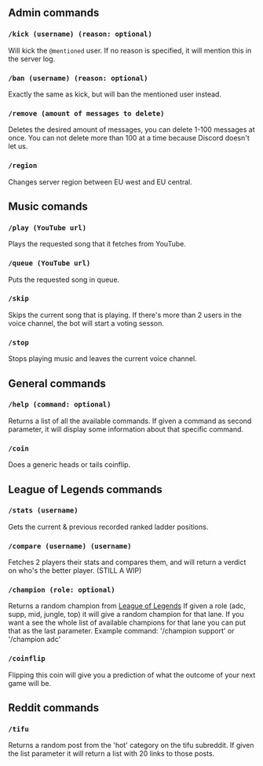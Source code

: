 ## Admin commands

### `/kick (username) (reason: optional)`

Will kick the `@mentioned` user.
If no reason is specified, it will mention this in the server log.

### `/ban (username) (reason: optional)`

Exactly the same as kick, but will ban the mentioned user instead.

### `/remove (amount of messages to delete)`

Deletes the desired amount of messages, you can delete 1-100 messages at once.
You can not delete more than 100 at a time because Discord doesn't let us.

### `/region`

Changes server region between EU west and EU central.

## Music comands

### `/play (YouTube url)`

Plays the requested song that it fetches from YouTube.

### `/queue (YouTube url)`

Puts the requested song in queue.

### `/skip`

Skips the current song that is playing.
If there's more than 2 users in the voice channel, the bot will start a voting sesson.

### `/stop`

Stops playing music and leaves the current voice channel.

## General commands

### `/help (command: optional)`

Returns a list of all the available commands.
If given a command as second parameter, it will display some information about that specific command.

### `/coin`

Does a generic heads or tails coinflip.

## League of Legends commands

### `/stats (username)`

Gets the current & previous recorded ranked ladder positions.

### `/compare (username) (username)`

Fetches 2 players their stats and compares them, and will return a verdict on who's the better player.
(STILL A WIP)

### `/champion (role: optional)`

Returns a random champion from [League of Legends](https://leagueoflegends.com)
If given a role (adc, supp, mid, jungle, top) it will give a random champion for that lane.
If you want a see the whole list of available champions for that lane you can put that as the last parameter.
Example command: '/champion support' or '/champion adc'

### `/coinflip`

Flipping this coin will give you a prediction of what the outcome of your next game will be.

## Reddit commands

### `/tifu`

Returns a random post from the 'hot' category on the tifu subreddit.
If given the list parameter it will return a list with 20 links to those posts.